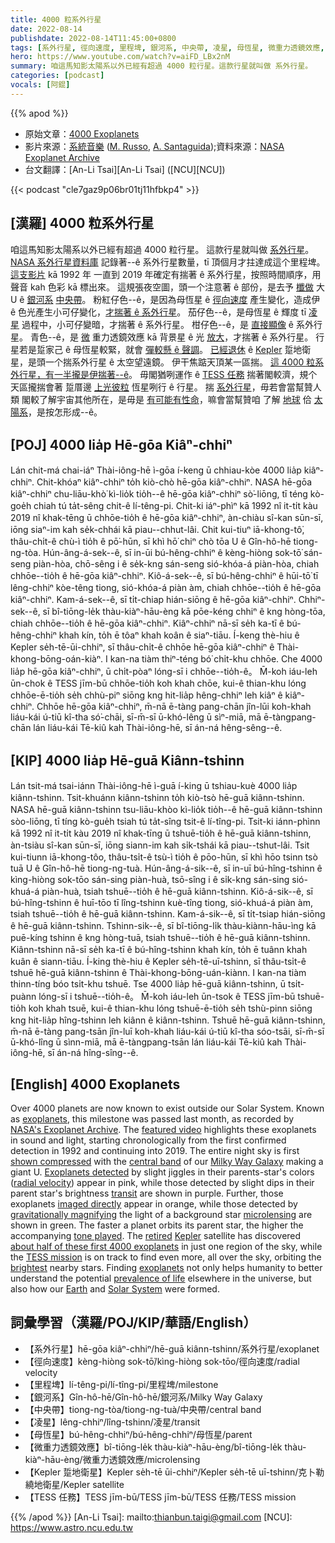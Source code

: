 ```yaml
---
title: 4000 粒系外行星
date: 2022-08-14
publishdate: 2022-08-14T11:45:00+0800
tags: [系外行星, 徑向速度, 里程埤, 銀河系, 中央帶, 凌星, 母恆星, 微重力透鏡效應, Kepler 踅地衛星, TESS 任務]
hero: https://www.youtube.com/watch?v=aiFD_LBx2nM
summary: 咱這馬知影太陽系以外已經有超過 4000 粒行星。這款行星就叫做 系外行星。
categories: [podcast]
vocals: [阿錕]
---
```


{{% apod %}}

- 原始文章：[4000 Exoplanets](https://apod.nasa.gov/apod/ap220814.html)
- 影片來源：[系統音樂](https://www.system-sounds.com/) ([M. Russo](https://www.astromattrusso.com/), [A. Santaguida](https://www.system-sounds.com/about-2/));資料來源：[NASA Exoplanet Archive](https://exoplanetarchive.ipac.caltech.edu/)
- 台文翻譯：[An-Li Tsai][An-Li Tsai] ([NCU][NCU])

{{< podcast "cle7gaz9p06br01tj11hfbkp4" >}}

## [漢羅] 4000 粒系外行星
咱這馬知影太陽系以外已經有超過 4000 粒行星。
這款行星就叫做 [系外行星][exoplanets 1]。
[NASA 系外行星資料庫][NASA's Exoplanet Archive] 記錄著--ê 系外行星數量，tī 頂個月才拄達成這个里程埤。
[這支影片][featured video] kā 1992 年 一直到 2019 年確定有揣著 ê 系外行星，按照時間順序，用聲音 kah 色彩 kā 標出來。
這規張夜空圖，頭一个注意著 ê 部份，是去予 [櫼做][shown compressed] 大 U ê [銀河系][Milky Way Galaxy] [中央帶][central band]。
粉紅仔色--ê，是因為母恆星 ê [徑向速度][radial velocity] 產生變化，造成伊 ê 色光產生小可仔變化，[才揣著 ê 系外行星][Exoplanets detected]。
茄仔色--ê，是母恆星 ê 輝度 tī [凌星][transit] 過程中，小可仔變暗，才揣著 ê 系外行星。
柑仔色--ê，是 [直接顯像][imaged directly] ê 系外行星。
青色--ê，是 [微][microlensing] 重力透鏡效應 kā 背景星 ê 光 [放大][gravitationally magnifying t]，才揣著 ê 系外行星。
行星若是踅家己 ê 母恆星較緊，就會 [彈較懸 ê 聲調][tone played]。
[已經退休][retired] ê [Kepler][Kepler] 踅地衛星，是頭一个揣系外行星 ê 太空望遠鏡。
伊干焦踮天頂某一區揣。
[這 4000 粒系外行星，有一半攏是伊揣著--ê][about half of these first 4000 exoplanets]。
毋閣猶咧運作 ê [TESS 任務][TESS mission] 揣著閣較濟，規个天區攏揣會著 踅厝邊 [上光彼粒][brightest] 恆星咧行 ê 行星。
揣 [系外行星][exoplanets 2]，毋若會當幫贊人類 閣較了解宇宙其他所在，是毋是 [有可能有性命][prevalence of life]，嘛會當幫贊咱 了解 [地球][Earth] 佮 [太陽系][Solar System]，是按怎形成--ê。

## [POJ] 4000 lia̍p Hē-gōa Kiâⁿ-chhiⁿ
Lán chit-má chai-iáⁿ Thài-iông-hē ì-gōa í-keng ū chhiau-kòe 4000 lia̍p kiâⁿ-chhiⁿ.
Chit-khóaⁿ kiâⁿ-chhiⁿ to̍h kiò-chò hē-gōa kiâⁿ-chhiⁿ.
NASA hē-gōa kiâⁿ-chhiⁿ chu-liāu-khò͘ kì-lio̍k tio̍h--ê hē-gōa kiâⁿ-chhiⁿ sò͘-liōng, tī téng kò-goe̍h chiah tú ta̍t-sêng chit-ê lí-têng-pi.
Chit-ki iáⁿ-phìⁿ kā 1992 nî it-ti̍t kàu 2019 nî khak-tēng ū chhōe-tio̍h ê hē-gōa kiâⁿ-chhiⁿ, àn-chiàu sî-kan sūn-sī, iōng siaⁿ-im kah se̍k-chhái kā piau--chhut-lâi.
Chit kui-tiuⁿ iā-khong-tô͘, thâu-chi̍t-ê chù-ì tio̍h ê pō͘-hūn, sī khì hō͘ chiⁿ chò tōa U ê Gîn-hô-hē tiong-ng-tòa.
Hún-âng-á-sek--ê, sī in-ūi bú-hêng-chhiⁿ ê kèng-hiòng sok-tō͘ sán-seng piàn-hòa, chō-sêng i ê se̍k-kng sán-seng sió-khóa-á piàn-hòa, chiah chhōe--tio̍h ê hē-gōa kiâⁿ-chhiⁿ.
Kiô-á-sek--ê, sī bú-hêng-chhiⁿ ê hūi-tō͘ tī lêng-chhiⁿ kòe-têng tiong, sió-khóa-á piàn àm, chiah chhōe--tio̍h ê hē-gōa kiâⁿ-chhiⁿ.
Kam-á-sek--ê, sī ti̍t-chiap hián-siōng ê hē-gōa kiâⁿ-chhiⁿ.
Chhiⁿ-sek--ê, sī bî-tiōng-le̍k thàu-kiàⁿ-hāu-èng kā pōe-kéng chhiⁿ ê kng hòng-tōa, chiah chhōe--tio̍h ê hē-gōa kiâⁿ-chhiⁿ.
Kiâⁿ-chhiⁿ nā-sī se̍h ka-tī ê bú-hêng-chhiⁿ khah kín, to̍h ē tôaⁿ khah koân ê siaⁿ-tiāu.
Í-keng thè-hiu ê Kepler se̍h-tē-ūi-chhiⁿ, sī thâu-chi̍t-ê chhōe hē-gōa kiâⁿ-chhiⁿ ê Thài-khong-bōng-oán-kiàⁿ.
I kan-na tiàm thiⁿ-téng bó͘ chi̍t-khu chhōe.
Che 4000 lia̍p hē-gōa kiâⁿ-chhiⁿ, ū chi̍t-pòaⁿ lóng-sī i chhōe--tio̍h-ê。
M̄-koh iáu-leh ūn-chok ê TESS jīm-bū chhōe-tio̍h koh khah chōe, kui-ê thian-khu lóng chhōe-ē-tio̍h se̍h chhù-piⁿ siōng kng hit-lia̍p hêng-chhiⁿ leh kiâⁿ ê kiâⁿ-chhiⁿ.
Chhōe hē-gōa kiâⁿ-chhiⁿ, m̄-nā ē-tàng pang-chān jîn-lūi koh-khah liáu-kái ú-tiū kî-tha só͘-chāi, sī-m̄-sī ū-khó-lêng ū sìⁿ-miā, mā ē-tàngpang-chān lán liáu-kái Tē-kiû kah Thài-iông-hē, sī án-ná hêng-sêng--ê.



## [KIP] 4000 lia̍p Hē-guā Kiânn-tshinn
Lán tsit-má tsai-iánn Thài-iông-hē ì-guā í-king ū tshiau-kuè 4000 lia̍p kiânn-tshinn.
Tsit-khuánn kiânn-tshinn to̍h kiò-tsò hē-guā kiânn-tshinn.
NASA hē-guā kiânn-tshinn tsu-liāu-khòo kì-lio̍k tio̍h--ê hē-guā kiânn-tshinn sòo-liōng, tī tíng kò-gue̍h tsiah tú ta̍t-sîng tsit-ê lí-tîng-pi.
Tsit-ki iánn-phìnn kā 1992 nî it-ti̍t kàu 2019 nî khak-tīng ū tshuē-tio̍h ê hē-guā kiânn-tshinn, àn-tsiàu sî-kan sūn-sī, iōng siann-im kah si̍k-tshái kā piau--tshut-lâi.
Tsit kui-tiunn iā-khong-tôo, thâu-tsi̍t-ê tsù-ì tio̍h ê pōo-hūn, sī khì hōo tsinn tsò tuā U ê Gîn-hô-hē tiong-ng-tuà.
Hún-âng-á-sik--ê, sī in-uī bú-hîng-tshinn ê kìng-hiòng sok-tōo sán-sing piàn-huà, tsō-sîng i ê si̍k-kng sán-sing sió-khuá-á piàn-huà, tsiah tshuē--tio̍h ê hē-guā kiânn-tshinn.
Kiô-á-sik--ê, sī bú-hîng-tshinn ê huī-tōo tī lîng-tshinn kuè-tîng tiong, sió-khuá-á piàn àm, tsiah tshuē--tio̍h ê hē-guā kiânn-tshinn.
Kam-á-sik--ê, sī ti̍t-tsiap hián-siōng ê hē-guā kiânn-tshinn.
Tshinn-sik--ê, sī bî-tiōng-li̍k thàu-kiànn-hāu-ìng kā puē-kíng tshinn ê kng hòng-tuā, tsiah tshuē--tio̍h ê hē-guā kiânn-tshinn.
Kiânn-tshinn nā-sī se̍h ka-tī ê bú-hîng-tshinn khah kín, to̍h ē tuânn khah kuân ê siann-tiāu.
Í-king thè-hiu ê Kepler se̍h-tē-uī-tshinn, sī thâu-tsi̍t-ê tshuē hē-guā kiânn-tshinn ê Thài-khong-bōng-uán-kiànn.
I kan-na tiàm thinn-tíng bóo tsi̍t-khu tshuē.
Tse 4000 lia̍p hē-guā kiânn-tshinn, ū tsi̍t-puànn lóng-sī i tshuē--tio̍h-ê。
M̄-koh iáu-leh ūn-tsok ê TESS jīm-bū tshuē-tio̍h koh khah tsuē, kui-ê thian-khu lóng tshuē-ē-tio̍h se̍h tshù-pinn siōng kng hit-lia̍p hîng-tshinn leh kiânn ê kiânn-tshinn.
Tshuē hē-guā kiânn-tshinn, m̄-nā ē-tàng pang-tsān jîn-luī koh-khah liáu-kái ú-tiū kî-tha sóo-tsāi, sī-m̄-sī ū-khó-lîng ū sìnn-miā, mā ē-tàngpang-tsān lán liáu-kái Tē-kiû kah Thài-iông-hē, sī án-ná hîng-sîng--ê.

## [English] 4000 Exoplanets
Over 4000 planets are now known to exist outside our Solar System.
Known as [exoplanets][exoplanets 1], this milestone was passed last month, as recorded by [NASA's Exoplanet Archive][NASA's Exoplanet Archive].
The [featured video][featured video] highlights these exoplanets in sound and light, starting chronologically from the first confirmed detection in 1992 and continuing into 2019.
The entire night sky is first [shown compressed][shown compressed] with the [central band][central band] of our [Milky Way Galaxy][Milky Way Galaxy] making a giant U.
[Exoplanets detected][Exoplanets detected] by slight jiggles in their parents-star's colors ([radial velocity][radial velocity]) appear in pink, while those detected by slight dips in their parent star's brightness [transit][transit] are shown in purple.
Further, those exoplanets [imaged directly][imaged directly] appear in orange, while those detected by [gravitationally magnifying][gravitationally magnifying e] the light of a background star [microlensing][microlensing] are shown in green.
The faster a planet orbits its parent star, the higher the accompanying [tone played][tone played].
The [retired][retired] [Kepler][Kepler] satellite has discovered [about half of these first 4000 exoplanets][about half of these first 4000 exoplanets] in just one region of the sky, while the [TESS mission][TESS mission] is on track to find even more, all over the sky, orbiting the [brightest][brightest] nearby stars.
Finding [exoplanets][exoplanets 2] not only helps humanity to better understand the potential [prevalence of life][prevalence of life] elsewhere in the universe, but also how our [Earth][Earth] and [Solar System][Solar System] were formed.


## 詞彙學習（漢羅/POJ/KIP/華語/English）
- 【系外行星】hē-gōa kiâⁿ-chhiⁿ/hē-guā kiânn-tshinn/系外行星/exoplanet
- 【徑向速度】kèng-hiòng sok-tō͘/kìng-hiòng sok-tōo/徑向速度/radial velocity
- 【里程埤】lí-têng-pi/lí-tîng-pi/里程埤/milestone
- 【銀河系】Gîn-hô-hē/Gîn-hô-hē/銀河系/Milky Way Galaxy
- 【中央帶】tiong-ng-tòa/tiong-ng-tuà/中央帶/central band
- 【凌星】lêng-chhiⁿ/lîng-tshinn/凌星/transit
- 【母恆星】bú-hêng-chhiⁿ/bú-hêng-chhiⁿ/母恆星/parent
- 【微重力透鏡效應】bî-tiōng-le̍k thàu-kiàⁿ-hāu-èng/bî-tiōng-le̍k thàu-kiàⁿ-hāu-èng/微重力透鏡效應/microlensing
- 【Kepler 踅地衛星】Kepler se̍h-tē ūi-chhiⁿ/Kepler se̍h-tē uī-tshinn/克卜勒繞地衛星/Kepler satellite
- 【TESS 任務】TESS jīm-bū/TESS jīm-bū/TESS 任務/TESS mission


{{% /apod %}}
[An-Li Tsai]: mailto:thianbun.taigi@gmail.com
[NCU]: https://www.astro.ncu.edu.tw

[copyright]: https://apod.nasa.gov/apod/fap/lib/about_apod.html#srapply

[exoplanets 1]:https://exoplanets.nasa.gov/what-is-an-exoplanet/about-exoplanets/
[NASA's Exoplanet Archive]:https://exoplanetarchive.ipac.caltech.edu/
[featured video]:https://www.youtube.com/watch?v=EAUwsXSENA4
[shown compressed]:https://www.youtube.com/watch?v=SjkWi9pf0dM
[central band]:https://apod.nasa.gov/apod/ap180418.html
[Milky Way Galaxy]:https://imagine.gsfc.nasa.gov/science/objects/milkyway1.html
[Exoplanets detected]:https://www.planetary.org/explore/space-topics/exoplanets/how-to-search-for-exoplanets.html
[radial velocity]:https://www.planetary.org/explore/space-topics/exoplanets/radial-velocity.html
[transit]:https://www.planetary.org/explore/space-topics/exoplanets/transit-photometry.html
[imaged directly]:https://www.planetary.org/explore/space-topics/exoplanets/direct-imaging.html
[gravitationally magnifying e]:https://apod.nasa.gov/apod/ap220705.html
[gravitationally magnifying t]:https://apod.tw/daily/20220705/
[microlensing]:https://www.planetary.org/explore/space-topics/exoplanets/microlensing.html
[tone played]:https://www.onlinepianist.com/virtual-piano
[retired]:https://www.jpl.nasa.gov/news/news.php?feature=7272
[Kepler]:https://www.nasa.gov/mission_pages/kepler/overview/index.html
[about half of these first 4000 exoplanets]:https://exoplanetarchive.ipac.caltech.edu/docs/counts_detail.html
[TESS mission]:https://www.nasa.gov/content/about-tess
[brightest]:https://apod.nasa.gov/apod/ap190625.html
[exoplanets 2]:https://en.wikipedia.org/wiki/Exoplanet
[prevalence of life]:https://exoplanets.nasa.gov/what-is-an-exoplanet/how-do-we-find-life/
[Earth]:https://apod.nasa.gov/apod/ap070325.html
[Solar System]:https://solarsystem.nasa.gov/solar-system/our-solar-system/in-depth/
